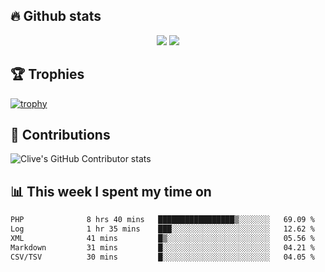 ## &#128293; Github stats

<!-- GitHub Readme Streak Stats - https://github.com/DenverCoder1/github-readme-streak-stats -->
<p align="center">

<picture>
  <source 
    srcset="https://github-readme-stats.vercel.app/api?username=clivewalkden&count_private=true&show_icons=true&theme=darcula"
    media="(prefers-color-scheme: dark)"
  />
  <source
    srcset="https://github-readme-stats.vercel.app/api?username=clivewalkden&count_private=true&show_icons=true&theme=calm"
    media="(prefers-color-scheme: light), (prefers-color-scheme: no-preference)"
  />
  <img src="https://github-readme-stats.vercel.app/api?username=clivewalkden&count_private=true&show_icons=true&theme=darcula" />
</picture>

<a href="https://git.io/streak-stats" target="_blank">
  <img src="http://github-readme-streak-stats.herokuapp.com?user=clivewalkden&theme=darcula&date_format=j%20M%5B%20Y%5D" />
</a>

</p>

## &#127942; Trophies
[![trophy](https://github-profile-trophy.vercel.app/?username=clivewalkden&theme=onedark)](https://github.com/clivewalkden/github-profile-trophy)

## &#129309; Contributions
![Clive's GitHub Contributor stats](https://github-contributor-stats.vercel.app/api?username=clivewalkden)

## &#128202; This week I spent my time on
<!--START_SECTION:waka-->

```txt
PHP              8 hrs 40 mins   █████████████████▒░░░░░░░   69.09 %
Log              1 hr 35 mins    ███░░░░░░░░░░░░░░░░░░░░░░   12.62 %
XML              41 mins         █▒░░░░░░░░░░░░░░░░░░░░░░░   05.56 %
Markdown         31 mins         █░░░░░░░░░░░░░░░░░░░░░░░░   04.21 %
CSV/TSV          30 mins         █░░░░░░░░░░░░░░░░░░░░░░░░   04.05 %
```

<!--END_SECTION:waka-->
